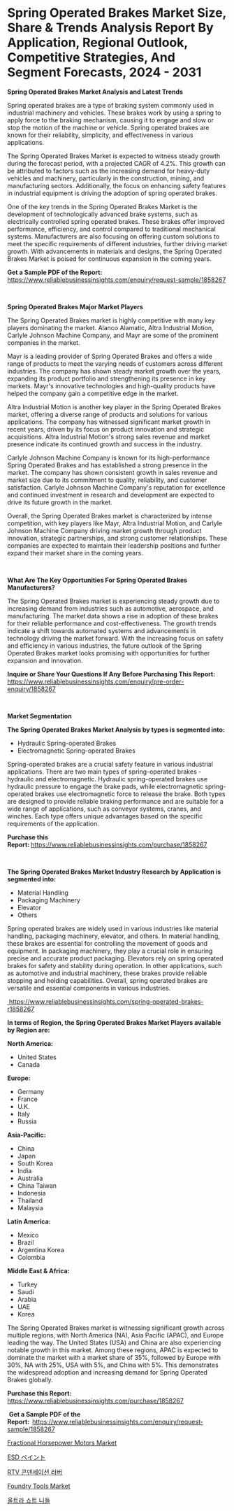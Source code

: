 <p><h1>Spring Operated Brakes Market Size, Share & Trends Analysis Report By Application, Regional Outlook, Competitive Strategies, And Segment Forecasts, 2024 - 2031</h1></p><p><strong>Spring Operated Brakes Market Analysis and Latest Trends</strong></p>
<p><p>Spring operated brakes are a type of braking system commonly used in industrial machinery and vehicles. These brakes work by using a spring to apply force to the braking mechanism, causing it to engage and slow or stop the motion of the machine or vehicle. Spring operated brakes are known for their reliability, simplicity, and effectiveness in various applications.</p><p>The Spring Operated Brakes Market is expected to witness steady growth during the forecast period, with a projected CAGR of 4.2%. This growth can be attributed to factors such as the increasing demand for heavy-duty vehicles and machinery, particularly in the construction, mining, and manufacturing sectors. Additionally, the focus on enhancing safety features in industrial equipment is driving the adoption of spring operated brakes.</p><p>One of the key trends in the Spring Operated Brakes Market is the development of technologically advanced brake systems, such as electrically controlled spring operated brakes. These brakes offer improved performance, efficiency, and control compared to traditional mechanical systems. Manufacturers are also focusing on offering custom solutions to meet the specific requirements of different industries, further driving market growth. With advancements in materials and designs, the Spring Operated Brakes Market is poised for continuous expansion in the coming years.</p></p>
<p><strong>Get a Sample PDF of the Report:&nbsp;</strong> <a href="https://www.reliablebusinessinsights.com/enquiry/request-sample/1858267">https://www.reliablebusinessinsights.com/enquiry/request-sample/1858267</a></p>
<p>&nbsp;</p>
<p><strong>Spring Operated Brakes Major Market Players</strong></p>
<p><p>The Spring Operated Brakes market is highly competitive with many key players dominating the market. Alanco Alamatic, Altra Industrial Motion, Carlyle Johnson Machine Company, and Mayr are some of the prominent companies in the market.</p><p>Mayr is a leading provider of Spring Operated Brakes and offers a wide range of products to meet the varying needs of customers across different industries. The company has shown steady market growth over the years, expanding its product portfolio and strengthening its presence in key markets. Mayr's innovative technologies and high-quality products have helped the company gain a competitive edge in the market.</p><p>Altra Industrial Motion is another key player in the Spring Operated Brakes market, offering a diverse range of products and solutions for various applications. The company has witnessed significant market growth in recent years, driven by its focus on product innovation and strategic acquisitions. Altra Industrial Motion's strong sales revenue and market presence indicate its continued growth and success in the industry.</p><p>Carlyle Johnson Machine Company is known for its high-performance Spring Operated Brakes and has established a strong presence in the market. The company has shown consistent growth in sales revenue and market size due to its commitment to quality, reliability, and customer satisfaction. Carlyle Johnson Machine Company's reputation for excellence and continued investment in research and development are expected to drive its future growth in the market.</p><p>Overall, the Spring Operated Brakes market is characterized by intense competition, with key players like Mayr, Altra Industrial Motion, and Carlyle Johnson Machine Company driving market growth through product innovation, strategic partnerships, and strong customer relationships. These companies are expected to maintain their leadership positions and further expand their market share in the coming years.</p></p>
<p>&nbsp;</p>
<p><strong>What Are The Key Opportunities For Spring Operated Brakes Manufacturers?</strong></p>
<p><p>The Spring Operated Brakes market is experiencing steady growth due to increasing demand from industries such as automotive, aerospace, and manufacturing. The market data shows a rise in adoption of these brakes for their reliable performance and cost-effectiveness. The growth trends indicate a shift towards automated systems and advancements in technology driving the market forward. With the increasing focus on safety and efficiency in various industries, the future outlook of the Spring Operated Brakes market looks promising with opportunities for further expansion and innovation.</p></p>
<p><strong>Inquire or Share Your Questions If Any Before Purchasing This Report:</strong> <a href="https://www.reliablebusinessinsights.com/enquiry/pre-order-enquiry/1858267">https://www.reliablebusinessinsights.com/enquiry/pre-order-enquiry/1858267</a></p>
<p>&nbsp;</p>
<p><strong>Market Segmentation</strong></p>
<p><strong>The Spring Operated Brakes Market Analysis by types is segmented into:</strong></p>
<p><ul><li>Hydraulic Spring-operated Brakes</li><li>Electromagnetic Spring-operated Brakes</li></ul></p>
<p><p>Spring-operated brakes are a crucial safety feature in various industrial applications. There are two main types of spring-operated brakes - hydraulic and electromagnetic. Hydraulic spring-operated brakes use hydraulic pressure to engage the brake pads, while electromagnetic spring-operated brakes use electromagnetic force to release the brake. Both types are designed to provide reliable braking performance and are suitable for a wide range of applications, such as conveyor systems, cranes, and winches. Each type offers unique advantages based on the specific requirements of the application.</p></p>
<p><strong>Purchase this Report:&nbsp;</strong><a href="https://www.reliablebusinessinsights.com/purchase/1858267">https://www.reliablebusinessinsights.com/purchase/1858267</a></p>
<p>&nbsp;</p>
<p><strong>The Spring Operated Brakes Market Industry Research by Application is segmented into:</strong></p>
<p><ul><li>Material Handling</li><li>Packaging Machinery</li><li>Elevator</li><li>Others</li></ul></p>
<p><p>Spring operated brakes are widely used in various industries like material handling, packaging machinery, elevator, and others. In material handling, these brakes are essential for controlling the movement of goods and equipment. In packaging machinery, they play a crucial role in ensuring precise and accurate product packaging. Elevators rely on spring operated brakes for safety and stability during operation. In other applications, such as automotive and industrial machinery, these brakes provide reliable stopping and holding capabilities. Overall, spring operated brakes are versatile and essential components in various industries.</p></p>
<p><a href="https://www.reliablebusinessinsights.com/spring-operated-brakes-r1858267">&nbsp;https://www.reliablebusinessinsights.com/spring-operated-brakes-r1858267</a></p>
<p><strong>In terms of Region, the Spring Operated Brakes Market Players available by Region are:</strong></p>
<p>
    <p> <strong> North America: </strong>
        <ul>
            <li>United States</li>
            <li>Canada</li>
        </ul>
        </p> 
    <p> <strong> Europe: </strong>
        <ul>
            <li>Germany</li>
            <li>France</li>
            <li>U.K.</li>
            <li>Italy</li>
            <li>Russia</li>
        </ul>
        </p> 
    <p> <strong> Asia-Pacific: </strong>
        <ul>
            <li>China</li>
            <li>Japan</li>
            <li>South Korea</li>
            <li>India</li>
            <li>Australia</li>
            <li>China Taiwan</li>
            <li>Indonesia</li>
            <li>Thailand</li>
            <li>Malaysia</li>
        </ul>
        </p> 
    <p> <strong> Latin America: </strong>
        <ul>
            <li>Mexico</li>
            <li>Brazil</li>
            <li>Argentina Korea</li>
            <li>Colombia</li>
        </ul>
        </p> 
    <p> <strong> Middle East & Africa: </strong>
        <ul>
            <li>Turkey</li>
            <li>Saudi</li>
            <li>Arabia</li>
            <li>UAE</li>
            <li>Korea</li>
        </ul>
    </p>
    </p>
<p><p>The Spring Operated Brakes market is witnessing significant growth across multiple regions, with North America (NA), Asia Pacific (APAC), and Europe leading the way. The United States (USA) and China are also experiencing notable growth in this market. Among these regions, APAC is expected to dominate the market with a market share of 35%, followed by Europe with 30%, NA with 25%, USA with 5%, and China with 5%. This demonstrates the widespread adoption and increasing demand for Spring Operated Brakes globally.</p></p>
<p><strong>Purchase this Report: </strong><a href="https://www.reliablebusinessinsights.com/purchase/1858267">https://www.reliablebusinessinsights.com/purchase/1858267</a></p>
<p>&nbsp;<strong>Get a Sample PDF of the Report:&nbsp;&nbsp;</strong><a href="https://www.reliablebusinessinsights.com/enquiry/request-sample/1858267">https://www.reliablebusinessinsights.com/enquiry/request-sample/1858267</a></p>
<p><strong></strong></p>
<p><p><a href="https://github.com/zolotuy145/Market-Research-Report-List-1/blob/main/fractional-horsepower-motors-market.md">Fractional Horsepower Motors Market</a></p><p><a href="https://github.com/mohamedbakry57/Market-Research-Report-List-4/blob/main/4592866164130.md">ESD ペイント</a></p><p><a href="https://github.com/marufmohassin05/Market-Research-Report-List-1/blob/main/4167366176912.md">RTV 콘덴세이션 러버</a></p><p><a href="https://github.com/Hunterico88/Market-Research-Report-List-1/blob/main/foundry-tools-market.md">Foundry Tools Market</a></p><p><a href="https://github.com/kimvicki3212024/Market-Research-Report-List-1/blob/main/6302331176911.md">울트라 쇼트 니들</a></p></p>